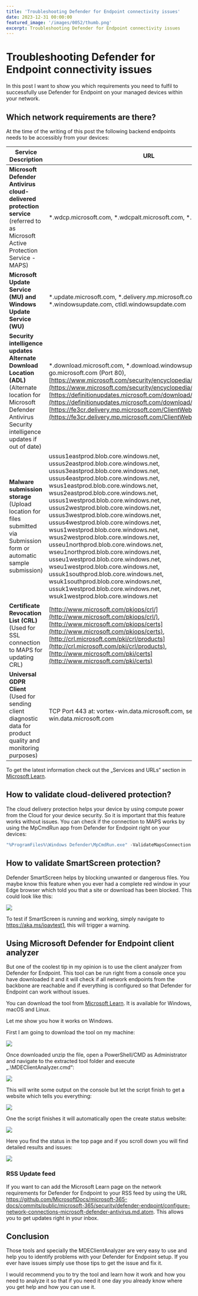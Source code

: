 ```yaml
---
title: 'Troubleshooting Defender for Endpoint connectivity issues'
date: 2023-12-31 00:00:00
featured_image: '/images/0052/thumb.png'
excerpt: Troubleshooting Defender for Endpoint connectivity issues
---
```


# Troubleshooting Defender for Endpoint connectivity issues

In this post I want to show you which requirements you need to fulfil to successfully use Defender for Endpoint on your managed devices within your network.

## Which network requirements are there?
At the time of the writing of this post the following backend endpoints needs to be accessibly from your devices:

| Service Description | URL |
|---------------------|-----|
| **Microsoft Defender Antivirus cloud-delivered protection service** (referred to as Microsoft Active Protection Service - MAPS) | *.wdcp.microsoft.com, *.wdcpalt.microsoft.com, *.wd.microsoft.com |
| **Microsoft Update Service (MU) and Windows Update Service (WU)** | *.update.microsoft.com, *.delivery.mp.microsoft.com, *.windowsupdate.com, ctldl.windowsupdate.com |
| **Security intelligence updates Alternate Download Location (ADL)** (Alternate location for Microsoft Defender Antivirus Security intelligence updates if out of date) | *.download.microsoft.com, *.download.windowsupdate.com (Port 80), go.microsoft.com (Port 80), [https://www.microsoft.com/security/encyclopedia/adlpackages.aspx](https://www.microsoft.com/security/encyclopedia/adlpackages.aspx), [https://definitionupdates.microsoft.com/download/DefinitionUpdates/](https://definitionupdates.microsoft.com/download/DefinitionUpdates/), [https://fe3cr.delivery.mp.microsoft.com/ClientWebService/client.asmx](https://fe3cr.delivery.mp.microsoft.com/ClientWebService/client.asmx) |
| **Malware submission storage** (Upload location for files submitted via Submission form or automatic sample submission) | ussus1eastprod.blob.core.windows.net, ussus2eastprod.blob.core.windows.net, ussus3eastprod.blob.core.windows.net, ussus4eastprod.blob.core.windows.net, wsus1eastprod.blob.core.windows.net, wsus2eastprod.blob.core.windows.net, ussus1westprod.blob.core.windows.net, ussus2westprod.blob.core.windows.net, ussus3westprod.blob.core.windows.net, ussus4westprod.blob.core.windows.net, wsus1westprod.blob.core.windows.net, wsus2westprod.blob.core.windows.net, usseu1northprod.blob.core.windows.net, wseu1northprod.blob.core.windows.net, usseu1westprod.blob.core.windows.net, wseu1westprod.blob.core.windows.net, ussuk1southprod.blob.core.windows.net, wsuk1southprod.blob.core.windows.net, ussuk1westprod.blob.core.windows.net, wsuk1westprod.blob.core.windows.net |
| **Certificate Revocation List (CRL)** (Used for SSL connection to MAPS for updating CRL) | [http://www.microsoft.com/pkiops/crl/](http://www.microsoft.com/pkiops/crl/), [http://www.microsoft.com/pkiops/certs](http://www.microsoft.com/pkiops/certs), [http://crl.microsoft.com/pki/crl/products](http://crl.microsoft.com/pki/crl/products), [http://www.microsoft.com/pki/certs](http://www.microsoft.com/pki/certs) |
| **Universal GDPR Client** (Used for sending client diagnostic data for product quality and monitoring purposes) | TCP Port 443 at: vortex-win.data.microsoft.com, settings-win.data.microsoft.com |

To get the latest information check out the „Services and URLs“ section in [Microsoft Learn](https://learn.microsoft.com/en-us/microsoft-365/security/defender-endpoint/configure-network-connections-microsoft-defender-antivirus?view=o365-worldwide).

## How to validate cloud-delivered protection?
The cloud delivery protection helps your device by using compute power from the Cloud for your device security. So it is important that this feature works without issues. You can check if the connection to MAPS works by using the MpCmdRun app from Defender for Endpoint right on your devices:

``` powershell
"%ProgramFiles%\Windows Defender\MpCmdRun.exe" -ValidateMapsConnection
```

## How to validate SmartScreen protection?
Defender SmartScreen helps by blocking unwanted or dangerous files. You maybe know this feature when you ever had a complete red window in your Edge browser which told you that a site or download has been blocked. This could look like this:

![](/images/0052/1.png)

To test if SmartScreen is running and working, simply navigate to https://aka.ms/ioavtest1, this will trigger a warning.

## Using Microsoft Defender for Endpoint client analyzer
But one of the coolest tip in my opinion is to use the client analyzer from Defender for Endpoint. This tool can be run right from a console once you have downloaded it and it will check if all network endpoints from the backbone are reachable and if everything is configured so that Defender for Endpoint can work without issues.

You can download the tool from [Microsoft Learn](https://learn.microsoft.com/en-us/microsoft-365/security/defender-endpoint/download-client-analyzer?view=o365-worldwide&source=recommendations). It is available for Windows, macOS and Linux.

Let me show you how it works on Windows.

First I am going to download the tool on my machine:

![](/images/0052/2.png)

Once downloaded unzip the file, open a PowerShell/CMD as Administrator and navigate to the extracted tool folder and execute „.\MDEClientAnalyzer.cmd“:

![](/images/0052/3.png)

This will write some output on the console but let the script finish to get a website which tells you everything:

![](/images/0052/4.png)

One the script finishes it will automatically open the create status website:

![](/images/0052/5.png)

Here you find the status in the top page and if you scroll down you will find detailed results and issues:

![](/images/0052/6.png)

### RSS Update feed
If you want to can add the Microsoft Learn page on the network requirements for Defender for Endpoint to your RSS feed by using the URL https://github.com/MicrosoftDocs/microsoft-365-docs/commits/public/microsoft-365/security/defender-endpoint/configure-network-connections-microsoft-defender-antivirus.md.atom. This allows you to get updates right in your inbox.

## Conclusion
Those tools and specially the MDEClientAnalyzer are very easy to use and help you to identify problems with your Defender for Endpoint setup. If you ever have issues simply use those tips to get the issue and fix it.

I would recommend you to try the tool and learn how it work and how you need to analyze it so that if you need it one day you already know where you get help and how you can use it.